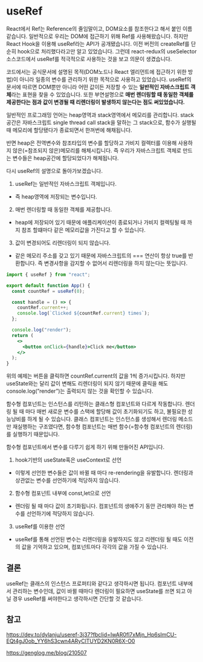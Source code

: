 # useRef

React에서 Ref는 Reference의 줄임말이고, DOM요소를 참조한다고 해서 붙인 이름 같습니다. 일반적으로 우리는 DOM에 접근하기 위해 Ref를 사용해왔습니다. 하지만 React Hook을 이용해 useRef라는 API가 공개됐습니다. 이전 버전의 createRef를 단순히 hook으로 처리했다라고만 알고 있었습니다. 그런데 react-redux의 useSelector소스코드에서 useRef를 적극적으로 사용하는 것을 보고 의문이 생겼습니다.

코드에서는 공식문서에 설명된 목적(DOM노드나 React 엘리먼트에 접근하기 위한 방법)이 아니라 일종의 변수를 관리하기 위한 목적으로 사용하고 있었습니다. useRef의 문서에 따르면 DOM뿐만 아니라 어떤 값이든 저장할 수 있는 **일반적인 자바스크립트 객체**라는 표현을 찾을 수 있었습니다. 또한 부연설명으로 **매번 렌더링할 때 동일한 객체를 제공한다는 점과 값이 변경될 때 리렌더링이 발생하지 않는다는 점도 써있었습니다.**

일반적인 프로그래밍 언어는 heap영역과 stack영역에서 메모리를 관리합니다. stack공간은 자바스크립트 single thread call stack을 말하는 그 stack으로, 함수가 실행될 때 메모리에 할당됐다가 종료되면서 한꺼번에 해채됩니다.

반면 heap은 전역변수와 참조타입의 변수를 할당하고 가비지 컬렉터를 이용해 사용하지 않은(=참조되지 않은)메모리를 해체시킵니다. 즉 우리가 자바스크립트 객체로 만드는 변수들은 heap공간에 할당되었다가 해체됩니다.

다시 useRef의 설명으로 돌아가보겠습니다.

1. useRef는 일반적인 자바스크립트 객체입니다.

- 즉 heap영역에 저장되는 변수입니다.

2. 매번 렌더링할 때 동일한 객체를 제공합니다.

- heap에 저장되어 있기 때문에 애플리케이션이 종료되거나 가비지 컬렉팅될 때 까지 참조 할떄마다 같은 메모리값을 가진다고 할 수 있습니다.

3. 값이 변경되어도 리렌더링이 되지 않습니다.

- 같은 메모리 주소를 갖고 있기 때문에 자바스크립트의 === 연산이 항상 true를 반환합니다. 즉 변경사항을 감지할 수 없어서 리렌더링을 하지 않는다는 뜻입니다.


```jsx
import { useRef } from "react";

export default function App() {
  const countRef = useRef(0);

  const handle = () => {
    countRef.current++;
    console.log(`Clicked ${countRef.current} times`);
  };

  console.log("render");
  return (
    <>
      <button onClick={handle}>Click me</button>
    </>
  );
}
```

위의 예제는 버튼을 클릭하면 countRef.current의 값을 1씩 증가시킵니다. 하지만 useState와는 달리 값이 변해도 리렌더링이 되지 않기 때문에 클릭을 해도 console.log(”render”)는 출력되지 않는 것을 확인할 수 있습니다. 

함수형 컴포넌트는 인스턴스를 리턴하는 클래스형 컴포넌트와 다르게 작동합니다. 렌더링 될 때 마다 매번 새로운 변수를 스택에 할당해 값이 초기화되기도 하고, 불필요한 성능낭비를 하게 될 수 있습니다. 클래스 컴포넌트는 인스턴스를 생성해서 렌더링 메소드만 재실행하는 구조였다면, 함수형 컴포넌트는 매번 함수(=함수형 컴포넌트의 렌더링)를 실행하기 때문입니다.

함수형 컴포넌트에서 변수를 다루기 쉽게 하기 위해 만들어진 API입니다. 

1. hook기반의 useState혹은 useContext로 선언
- 이렇게 선언한 변수들은 값이 바뀔 때 마다 re-rendering을 유발합니다. 렌더링과 상관없는 변수를 선언하기에 적당하지 않습니다.
2. 함수형 컴포넌트 내부에 const,let으로 선언
- 렌더링 될 때 마다 값이 초기화됩니다. 컴포넌트의 생애주기 동안 관리해야 하는 변수를 선언하기에 적당하지 않습니다.
3. useRef를 이용한 선언
- useRef를 통해 선언된 변수는 리렌더링을 유발하지도 않고 리렌더링 될 때도 이전의 값을 기억하고 있으며, 컴포넌트마다 각각의 값을 가질 수 있습니다.

## 결론

useRef는 클래스의 인스턴스 프로퍼티와 같다고 생각하시면 됩니다. 컴포넌트 내부에서 관리하는 변수인데, 값이 바뀔 때마다 렌더링이 필요하면 useState를 쓰면 되고 아닐 경우 useRef를 써야한다고 생각하시면 간단할 것 같습니다.

## 참고
https://dev.to/dylanju/useref-3j37?fbclid=IwAR0fl7xMjn_Hp6sImCU-EQt4gJ0ob_YY6hS3cwn4ARyClTUYD2KN0R6X-O0

https://genglog.me/blog/210507
